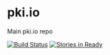 # pki.io
Main pki.io repo

[![Build Status](https://travis-ci.org/pki-io/core.svg?branch=master)](https://travis-ci.org/pki-io/core)
[![Stories in Ready](https://badge.waffle.io/pki-io/core.png?label=ready&title=Ready)](https://waffle.io/pki-io/core)
